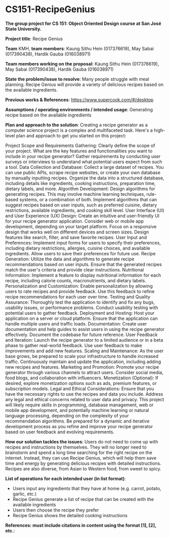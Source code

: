# CS151-RecipeGenius
**The group project for CS 151: Object Oriented Design course at San José State University.**

**Project title**: Recipe Genius

**Team** KMH, **team members**: Kaung Sithu Hein (017376619), May Sabai (017390438), Hardik Gauba (016038971)

**Team members working on the proposal**: Kaung Sithu Hein (017376619), May Sabai (017390438), Hardik Gauba (016038971)

**State the problem/issue to resolve**: Many people struggle with meal planning. Recipe Genius will provide a variety of delicious recipes based on the available ingredients. 

**Previous works & References**: https://www.supercook.com/#/desktop

**Assumptions / operating environments / intended usage**: Generating recipe based on the available ingredients 


**Plan and approach to the solution**:  Creating a recipe generator as a computer science project is a complex and multifaceted task. Here's a high-level plan and approach to get you started on this project:

Project Scope and Requirements Gathering:
Clearly define the scope of your project. What are the key features and functionalities you want to include in your recipe generator?
Gather requirements by conducting user surveys or interviews to understand what potential users expect from such a tool.
Data Collection and Database:
Collect a large dataset of recipes. You can use public APIs, scrape recipe websites, or create your own database by manually inputting recipes.
Organize the data into a structured database, including details like ingredients, cooking instructions, preparation time, dietary labels, and more.
Algorithm Development:
Design algorithms for generating recipes. This may involve machine learning techniques, rule-based systems, or a combination of both.
Implement algorithms that can suggest recipes based on user inputs, such as preferred cuisine, dietary restrictions, available ingredients, and cooking skill level.
User Interface (UI) and User Experience (UX) Design:
Create an intuitive and user-friendly UI for your recipe generator application. Consider web or mobile app development, depending on your target platform.
Focus on a responsive design that works well on different devices and screen sizes.
Design features like search, filter, and save favorite recipes.
User Input and Preferences:
Implement input forms for users to specify their preferences, including dietary restrictions, allergies, cuisine choices, and available ingredients.
Allow users to save their preferences for future use.
Recipe Generation:
Utilize the data and algorithms to generate recipe recommendations based on user inputs.
Ensure that the generated recipes match the user's criteria and provide clear instructions.
Nutritional Information:
Implement a feature to display nutritional information for each recipe, including calorie counts, macronutrients, and dietary labels.
Personalization and Customization:
Enable personalization by allowing users to rate recipes and provide feedback.
Use this feedback to refine recipe recommendations for each user over time.
Testing and Quality Assurance:
Thoroughly test the application to identify and fix any bugs, usability issues, or performance problems.
Conduct usability testing with potential users to gather feedback.
Deployment and Hosting:
Host your application on a server or cloud platform.
Ensure that the application can handle multiple users and traffic loads.
Documentation:
Create user documentation and help guides to assist users in using the recipe generator effectively.
Document the codebase for future reference.
User Feedback and Iteration:
Launch the recipe generator to a limited audience or in a beta phase to gather real-world feedback.
Use user feedback to make improvements and add new features.
Scaling and Maintenance:
As the user base grows, be prepared to scale your infrastructure to handle increased traffic.
Continuously maintain and update the application, including adding new recipes and features.
Marketing and Promotion:
Promote your recipe generator through various channels to attract users. Consider social media, food blogs, and collaboration with influencers.
Monetization (Optional):
If desired, explore monetization options such as ads, premium features, or subscription models.
Legal and Ethical Considerations:
Ensure that you have the necessary rights to use the recipes and data you include.
Address any legal and ethical concerns related to user data and privacy.
This project will likely require skills in programming, database management, web or mobile app development, and potentially machine learning or natural language processing, depending on the complexity of your recommendation algorithms. Be prepared for a dynamic and iterative development process as you refine and improve your recipe generator based on user feedback and evolving requirements.


**How our solution tackles the issues**: 
Users do not need to come up with recipes and instructions by themselves. They will no longer need to brainstorm and spend a long time searching for the right recipe on the internet. Instead, they can use Recipe Genius, which will help them save time and energy by generating delicious recipes with detailed instructions. Recipes are also diverse, from Asian to Western food, from sweet to spicy. 

**List of operations for each intended user (in list format)**:
- Users input any ingredients that they have at home (e.g. carrot, potato, garlic, etc.)
- Recipe Genius generate a list of recipe that can be created with the available ingredients
- Users then choose the recipe they prefer
- Recipe Genius shows the detailed cooking instructions

**References: must include citations in content using the format [1], [2], etc.**: 
